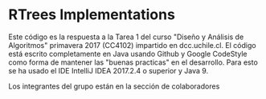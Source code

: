 # RTrees Implementations

Este código es la respuesta a la Tarea 1 del curso "Diseño y Análisis de Algoritmos" primavera 2017 (CC4102) impartido en dcc.uchile.cl.
El código está escrito completamente en Java usando Github y Google CodeStyle como forma de mantener las "buenas practicas" en el desarrollo.
Para esto se ha usado el IDE IntelliJ IDEA 2017.2.4 o superior y Java 9.

Los integrantes del grupo están en la sección de colaboradores
